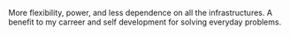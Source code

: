 More flexibility, power, and less dependence on all the infrastructures.
A benefit to my carreer and self development for solving everyday problems.
